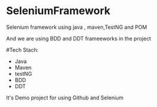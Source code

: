# SeleniumFramework
Selenium framework using java , maven,TestNG and POM

And we are using BDD and DDT frameeworks in the project


#Tech Stach:

- Java
- Maven 
- testNG
- BDD
- DDT

It's Demo project for using Github and Selenium
